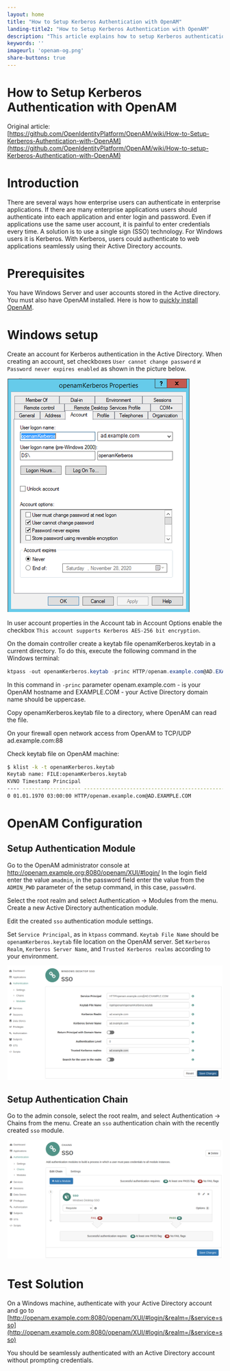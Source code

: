 ```yaml
---
layout: home
title: "How to Setup Kerberos Authentication with OpenAM"
landing-title2: "How to Setup Kerberos Authentication with OpenAM"
description: "This article explains how to setup Kerberos authentication with OpenAM"
keywords: ''
imageurl: 'openam-og.png'
share-buttons: true
---
```

<h1>How to Setup Kerberos Authentication with OpenAM</h1>

Original article: [https://github.com/OpenIdentityPlatform/OpenAM/wiki/How-to-Setup-Kerberos-Authentication-with-OpenAM](https://github.com/OpenIdentityPlatform/OpenAM/wiki/How-to-setup-Kerberos-Authentication-with-OpenAM)
# Introduction
There are several ways how enterprise users can authenticate in enterprise applications. If there are many enterprise applications users should authenticate into each application and enter login and password. Even if applications use the same user account, it is painful to enter credentials every time. A solution is to use a single sign (SSO) technology. For Windows users it is Kerberos. With Kerberos, users could authenticate to web applications seamlessly using their Active Directory accounts.

# Prerequisites
You have Windows Server and user accounts stored in the Active directory. You must also have OpenAM installed. Here is how to [quickly install OpenAM](https://github.com/OpenIdentityPlatform/OpenAM/wiki/TIP:-Quick-OpenAM-Docker-Configuration-From-a-Command-Line).

# Windows setup
Create an account for Kerberos authentication in the Active Directory. When creating an account, set checkboxes `User cannot change password` и `Password never expires enabled` as shown in the picture below.

![Kerberos Account Settings](/assets/img/openam-kerberos/kerberos-account.png)

In user account properties in the Account tab in Account Options enable the checkbox `This account supports Kerberos AES-256 bit encryption`.

On the domain controller create a keytab file openamKerberos.keytab in a current directory. To do this, execute the following command in the Windows terminal:

```PowerShell
ktpass -out openamKerberos.keytab -princ HTTP/openam.example.com@AD.EXAMPLE.COM -pass +rndPass -maxPass 256 -mapuser openamKerberos -crypto AES256-SHA1 -ptype KRB5_NT_PRINCIPAL
```

In this command in `-princ` parameter openam.example.com - is your OpenAM hostname and EXAMPLE.COM - your Active Directory domain name should be uppercase.

Copy openamKerberos.keytab file to a directory, where OpenAM can read the file.

On your firewall open network access from OpenAM to TCP/UDP ad.example.com:88

Check keytab file on OpenAM machine:

```bash
$ klist -k -t openamKerberos.keytab
Keytab name: FILE:openamKerberos.keytab
KVNO Timestamp Principal
---- ------------------- ------------------------------------------------------
0 01.01.1970 03:00:00 HTTP/openam.example.com@AD.EXAMPLE.COM
```

# OpenAM Configuration

## Setup Authentication Module
Go to the OpenAM administrator console at 
http://openam.example.org:8080/openam/XUI/#login/
In the login field enter the value `amadmin`, in the password field enter the value from the `ADMIN_PWD` parameter of the setup command, in this case, `passw0rd`.

Select the root realm and select Authentication → Modules from the menu. Create a new Active Directory authentication module.

Edit the created `sso` authentication module settings.

Set `Service Principal`, as in `ktpass` command. `Keytab File Name` should be `openamKerberos.keytab` file location on the OpenAM server. Set `Kerberos Realm`,  `Kerberos Server Name`, and `Trusted Kerberos realms` according to your environment.

![SSO Kerberos New Authentication Module](/assets/img/openam-kerberos/1-kerberos-module.png)

## Setup Authentication Chain
Go to the admin console, select the root realm, and select Authentication → Chains from the menu. Create an `sso` authentication chain with the recently created `sso` module.

![SSO Kerberos Authentication Chain Settings](/assets/img/openam-kerberos/2-kerberos-chain.png)

# Test Solution
On a Windows machine, authenticate with your Active Directory account and go to [http://openam.example.com:8080/openam/XUI/#login/&realm=/&service=sso](http://openam.example.com:8080/openam/XUI/#login/&realm=/&service=sso)

You should be seamlessly authenticated with an Active Directory account without prompting credentials.


